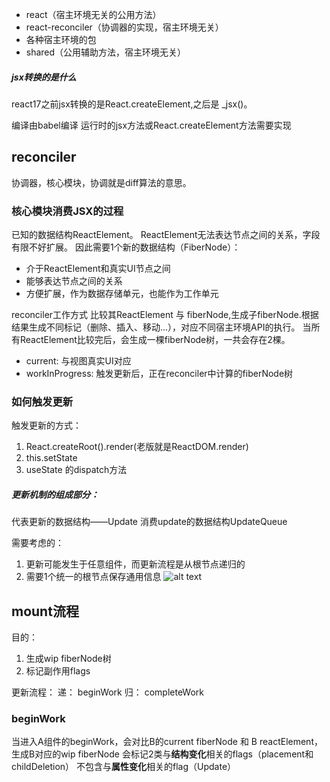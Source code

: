 - react（宿主环境无关的公用方法）
- react-reconciler（协调器的实现，宿主环境无关）
- 各种宿主环境的包
- shared（公用辅助方法，宿主环境无关）

##### jsx转换的是什么

react17之前jsx转换的是React.createElement,之后是 \_jsx()。

编译由babel编译
运行时的jsx方法或React.createElement方法需要实现

## reconciler

协调器，核心模块，协调就是diff算法的意思。

### 核心模块消费JSX的过程

已知的数据结构ReactElement。
ReactElement无法表达节点之间的关系，字段有限不好扩展。
因此需要1个新的数据结构（FiberNode）：

- 介于ReactElement和真实UI节点之间
- 能够表达节点之间的关系
- 方便扩展，作为数据存储单元，也能作为工作单元

reconciler工作方式
比较其ReactElement 与 fiberNode,生成子fiberNode.根据结果生成不同标记（删除、插入、移动...），对应不同宿主环境API的执行。
当所有ReactElement比较完后，会生成一棵fiberNode树，一共会存在2棵。

- current: 与视图真实UI对应
- workInProgress: 触发更新后，正在reconciler中计算的fiberNode树

### 如何触发更新

触发更新的方式：

1. React.createRoot().render(老版就是ReactDOM.render)
2. this.setState
3. useState 的dispatch方法

##### 更新机制的组成部分：

代表更新的数据结构——Update
消费update的数据结构UpdateQueue

需要考虑的：

1. 更新可能发生于任意组件，而更新流程是从根节点递归的
2. 需要1个统一的根节点保存通用信息
   ![alt text](../imgs/react/createRoot.png)

## mount流程

目的：

1. 生成wip fiberNode树
2. 标记副作用flags

更新流程：
递： beginWork
归： completeWork

### beginWork

当进入A组件的beginWork，会对比B的current fiberNode 和 B reactElement，生成B对应的wip fiberNode
会标记2类与**结构变化**相关的flags（placement和childDeletion）
不包含与**属性变化**相关的flag（Update）
